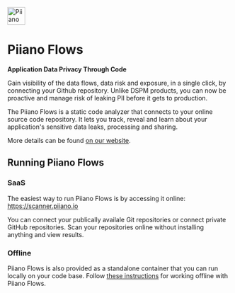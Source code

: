 <p>
  <a href="https://piiano.com/pii-code-scanner/">
    <picture>
      <source media="(prefers-color-scheme: dark)" srcset="https://docs.piiano.com/img/logo-developers-dark.svg">
      <source media="(prefers-color-scheme: light)" srcset="https://docs.piiano.com/img/logo-developers.svg">
      <img alt="Piiano Vault" src="https://docs.piiano.com/img/logo-developers.svg" height="40" />
    </picture>
  </a>
</p>

# Piiano Flows

**Application Data Privacy Through Code**

Gain visibility of the data flows, data risk and exposure, in a single click, by connecting your Github repository.
Unlike DSPM products, you can now be proactive and manage risk of leaking PII before it gets to production.

The Piiano Flows is a static code analyzer that connects to your online source code repository. It lets you track, reveal and learn about your application's sensitive data leaks, processing and sharing.

More details can be found [on our website](https://piiano.com/pii-code-scanner/).

## Running Piiano Flows

### SaaS

The easiest way to run Piiano Flows is by accessing it online: https://scanner.piiano.io  

You can connect your publically availale Git repositories or connect private GitHub repositories. Scan your repositories online without installing anything and view results.

### Offline

Piiano Flows is also provided as a standalone container that you can run locally on your code base.
Follow [these instructions](./cli) for working offline with Piiano Flows.
